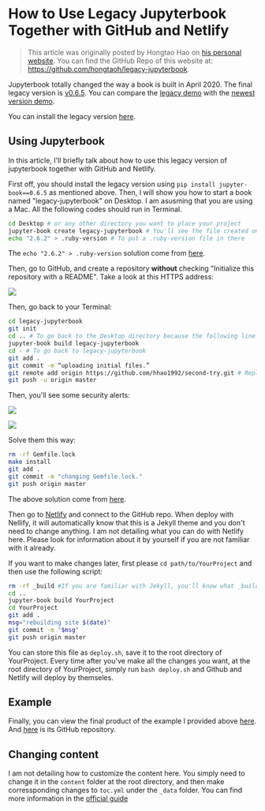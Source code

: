 # How to Use Legacy Jupyterbook Together with GitHub and Netlify

>This article was originally posted by Hongtao Hao on [his personal website](https://hongtaoh.com/en/2020/07/25/legacy-jupyterbook/). You can find the GitHub Repo of this website at: https://github.com/hongtaoh/legacy-jupyterbook.

Jupyterbook totally changed the way a book is built in April 2020. The final legacy version is [v0.6.5](https://github.com/executablebooks/jupyter-book/releases/tag/v0.6.5). You can compare the [legacy demo](https://legacy.jupyterbook.org/intro.html) with the [newest version demo](https://jupyterbook.org/intro.html).

You can install the legacy version [here](https://pypi.org/project/jupyter-book/0.6.5/).

## Using Jupyterbook

In this article, I'll briefly talk about how to use this legacy version of jupyterbook together with GitHub and Netlify. 

First off, you should install the legacy version using `pip install jupyter-book==0.6.5` as mentioned above. Then, I will show you how to start a book named "legacy-jupyterbook" on Desktop. I am asusming that you are using a Mac. All the following codes should run in Terminal. 

```bash
cd Desktop # or any other directory you want to place your project
jupyter-book create legacy-jupyterbook # You'll see the file created on Desktop
echo "2.6.2" > .ruby-version # To put a .ruby-version file in there
```

The `echo "2.6.2" > .ruby-version` solution come from [here](https://stackoverflow.com/a/38194231).

Then, go to GitHub, and create a repository **without** checking "Initialize this repository with a README". Take a look at this HTTPS address:

![](https://hongtaoh.com/media/enblog/legacy-jupyterbook-github-repo-https.png)

Then, go back to your Terminal:

```bash
cd legacy-jupyterbook
git init
cd .. # To go back to the Desktop directory because the following line only functions in a level higher than the current one
jupyter-book build legacy-jupyterbook
cd - # To go back to legacy-jupyterbook
git add .
git commit -m “uploading initial files.”
git remote add origin https://github.com/hhao1992/second-try.git # Replace it with yours
git push -u origin master
```

Then, you'll see some security alerts:

![](https://hongtaoh.com/media/enblog/legacy-jupyterbook-alert01.png)

![](https://hongtaoh.com/media/enblog/legacy-jupyterbook-alert02.png)

Solve them this way:

```bash
rm -rf Gemfile.lock
make install 
git add .
git commit -m "changing Gemfile.lock."
git push origin master 
```
The above solution come from [here](https://www.bookstack.cn/read/jupyterbook/8124f882effb2130.md#What%20is%20this%20Gemfile.lock%20file%20or%20why%20am%20I%20getting%20Jekyll%20dependency%20warnings?).

Then go to [Netlify](www.netlify.com/) and connect to the GitHub repo. When deploy with Nellify, it will automatically know that this is a Jekyll theme and you don't need to change anything. I am not detailing what you can do with Netlify here. Please look for information about it by yourself if you are not familiar with it already. 

If you want to make changes later, first please `cd path/to/YourProject` and then use the following script:

```bash
rm -rf _build #If you are familiar with Jekyll, you'll know what _build mean here.
cd ..
jupyter-book build YourProject
cd YourProject
git add .
msg="rebuilding site $(date)" 
git commit -m "$msg" 
git push origin master
```

You can store this file as `deploy.sh`, save it to the root directory of YourProject. Every time after you've make all the changes you want, at the root directory of YourProject, simply run `bash deploy.sh` and Github and Netlify will deploy by themseles. 

## Example

Finally, you can view the final product of the example I provided above [here](https://legacy-jupyterbook.netlify.app/). And [here](https://github.com/hongtaoh/legacy-jupyterbook) is its GitHub repository. 

## Changing content
I am not detailing how to customize the content here. You simply need to change it in the `content` folder at the root directory, and then make corressponding changes to `toc.yml` under the `_data` folder. You can find more information in the [official guide](https://legacy.jupyterbook.org/intro.html)







